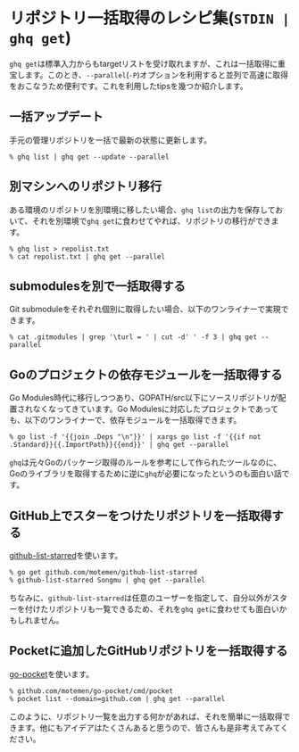 # リポジトリ一括取得のレシピ集(`STDIN | ghq get`)

`ghq get`は標準入力からもtargetリストを受け取れますが、これは一括取得に重宝します。このとき、`--parallel`(`-P`)オプションを利用すると並列で高速に取得をおこなうため便利です。これを利用したtipsを幾つか紹介します。

## 一括アップデート

手元の管理リポジトリを一括で最新の状態に更新します。

```console
% ghq list | ghq get --update --parallel
```

## 別マシンへのリポジトリ移行

ある環境のリポジトリを別環境に移したい場合、`ghq list`の出力を保存しておいて、それを別環境で`ghq get`に食わせてやれば、リポジトリの移行ができます。

```console
% ghq list > repolist.txt
% cat repolist.txt | ghq get --parallel
```

## submodulesを別で一括取得する

Git submoduleをそれぞれ個別に取得したい場合、以下のワンライナーで実現できます。

```console
% cat .gitmodules | grep '\turl = ' | cut -d' ' -f 3 | ghq get --parallel
```

## Goのプロジェクトの依存モジュールを一括取得する

Go Modules時代に移行しつつあり、GOPATH/src以下にソースリポジトリが配置されなくなってきています。Go Modulesに対応したプロジェクトであっても、以下のワンライナーで、依存モジュールを一括取得できます。

```console
% go list -f '{{join .Deps "\n"}}' | xargs go list -f '{{if not .Standard}}{{.ImportPath}}{{end}}' | ghq get --parallel
```

`ghq`は元々Goのパッケージ取得のルールを参考にして作られたツールなのに、Goのライブラリを取得するために逆に`ghq`が必要になったというのも面白い話です。

## GitHub上でスターをつけたリポジトリを一括取得する

[github-list-starred](https://github.com/motemen/github-list-starred)を使います。

```console
% go get github.com/motemen/github-list-starred
% github-list-starred Songmu | ghq get --parallel
```

ちなみに、`github-list-starred`は任意のユーザーを指定して、自分以外がスターを付けたリポジトリも一覧できるため、それを`ghq get`に食わせても面白いかもしれません。

## Pocketに追加したGitHubリポジトリを一括取得する

[go-pocket](https://github.com/motemen/go-pocket)を使います。

```console
% github.com/motemen/go-pocket/cmd/pocket
% pocket list --domain=github.com | ghq get --parallel
```

このように、リポジトリ一覧を出力する何かがあれば、それを簡単に一括取得できます。他にもアイデアはたくさんあると思うので、皆さんも是非考えてみてください。
